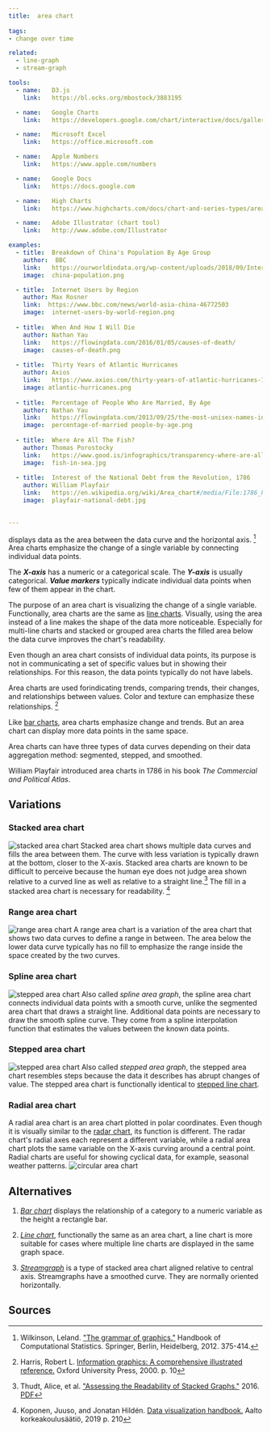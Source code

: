 ```yaml
---
title:  area chart
  
tags:
- change over time

related:
  - line-graph
  - stream-graph

tools:
  - name:   D3.js
    link:   https://bl.ocks.org/mbostock/3883195

  - name:   Google Charts
    link:   https://developers.google.com/chart/interactive/docs/gallery/areachart

  - name:   Microsoft Excel
    link:   https://office.microsoft.com

  - name:   Apple Numbers
    link:   https://www.apple.com/numbers

  - name:   Google Docs
    link:   https://docs.google.com

  - name:   High Charts
    link:   https://www.highcharts.com/docs/chart-and-series-types/area-chart

  - name:   Adobe Illustrator (chart tool)
    link:   http://www.adobe.com/Illustrator

examples:
  - title:  Breakdown of China's Population By Age Group
    author:  BBC
    link:   https://ourworldindata.org/wp-content/uploads/2018/09/Internet-users-by-world-region.png
    image:  china-population.png

  - title:  Internet Users by Region
    author: Max Rosner
    link:  https://www.bbc.com/news/world-asia-china-46772503
    image:  internet-users-by-world-region.png
    
  - title:  When And How I Will Die
    author: Nathan Yau
    link:   https://flowingdata.com/2016/01/05/causes-of-death/
    image:  causes-of-death.png
    
  - title:  Thirty Years of Atlantic Hurricanes
    author: Axios
    link:   https://www.axios.com/thirty-years-of-atlantic-hurricanes-1513305322-8b3c056a-ff13-49dc-a95d-961481119907.html
    image: atlantic-hurricanes.png
    
  - title:  Percentage of People Who Are Married, By Age
    author: Nathan Yau
    link:   https://flowingdata.com/2013/09/25/the-most-unisex-names-in-us-history/
    image:  percentage-of-married people-by-age.png
  
  - title:  Where Are All The Fish?
    author: Thomas Porostocky
    link:   https://www.good.is/infographics/transparency-where-are-all-the-fish#open
    image:  fish-in-sea.jpg
    
  - title:  Interest of the National Debt from the Revolution, 1786
    author: William Playfair
    link:   https://en.wikipedia.org/wiki/Area_chart#/media/File:1786_Playfair_-_25_Interest_of_the_national_Debt_from_the_Revolution.jpg
    image:  playfair-national-debt.jpg
    

---
```


displays data as the area between the data curve and the horizontal axis. [^wilkinson] Area charts emphasize the change of a single variable by connecting individual data points. 


<!--more-->
The ***X-axis*** has a numeric or a categorical scale. The ***Y-axis*** is usually categorical. ***Value markers*** typically indicate individual data points when few of them appear in the chart.

The purpose of an area chart is visualizing the change of a single variable. Functionally, area charts are the same as [line charts](/line-chart). Visually, using the area instead of a line makes the shape of the data more noticeable. Especially for multi-line charts and stacked or grouped area charts the filled area below the data curve improves the chart's readability. 

Even though an area chart consists of individual data points, its purpose is not in communicating a set of specific values but in showing their relationships. For this reason, the data points typically do not have labels.

Area charts are used forindicating trends, comparing trends, their changes, and relationships between values. Color and texture can emphasize these relationships. [^harris]

Like [bar charts](/bar-chart), area charts emphasize change and trends. But an area chart can display more data points in the same space. 

Area charts can have three types of data curves depending on their data aggregation method: segmented, stepped, and smoothed.

William Playfair introduced area charts in 1786 in his book *The Commercial and Political Atlas*.

## Variations

### Stacked area chart
<img src="stacked-area-chart.svg" alt="stacked area chart" class="f-right-half" />  Stacked area chart shows multiple data curves and fills the area between them. The curve with less variation is typically drawn at the bottom, closer to the X-axis. Stacked area charts are known to be difficult to perceive because the human eye does not judge area shown relative to a curved line as well as relative to a straight line.[^thud] The fill in a stacked area chart is necessary for readability. [^koponen]

### Range area chart
<img src="range-area-chart.svg" alt="range area chart" class="f-right-half" />  A range area chart is a variation of the area chart that shows two data curves to define a range in between. The area below the lower data curve typically has no fill to emphasize the range inside the space created by the two curves.

### Spline area chart
<img src="spline-area-chart.svg" alt="stepped area chart" class="f-right-half" />  Also called *spline area graph*, the spline area chart connects individual data points with a smooth curve, unlike the segmented area chart that draws a straight line.  Additional data points are necessary to draw the smooth spline curve.  They come from a spline interpolation function that estimates the values between the known data points.

### Stepped area chart
<img src="stepped-area-chart.svg" alt="stepped area chart" class="f-right-half" /> Also called *stepped area graph*, the stepped area chart resembles steps because the data it describes has abrupt changes of value. The stepped area chart is functionally identical to [stepped line chart](/line-chart).

### Radial area chart
A radial area chart is an area chart plotted in polar coordinates. Even though it is visually similar to the [radar chart](/radar-chart), its function is different. The radar chart's radial axes each represent a different variable, while a radial area chart plots the same variable on the X-axis curving around a central point.  Radial charts are useful for showing cyclical data, for example, seasonal weather patterns. <img src="circular-area-chart.svg" alt="circular area chart" class="f-full" /> 


## Alternatives

1. [*Bar chart*](/line-chart) displays the relationship of a category to a numeric variable as the height a rectangle bar.

2. [*Line chart*](/line-chart), functionally the same as an area chart, a line chart is more suitable for cases where multiple line charts are displayed in the same graph space.

3. [*Streamgraph*](/stream-graph) is a type of stacked area chart aligned relative to central axis. Streamgraphs have a smoothed curve. They are normally oriented horizontally.

## Sources

[^wilkinson]:  Wilkinson, Leland. ["The grammar of graphics."](https://books.google.com/books?id=ZiwLCAAAQBAJ) Handbook of Computational Statistics. Springer, Berlin, Heidelberg, 2012. 375-414.
[^harris]: Harris, Robert L. [Information graphics: A comprehensive illustrated reference.](https://books.google.com/books?hl=en&lr=&id=qusmDAAAQBAJ) Oxford University Press, 2000. p. 10
[^thud]: Thudt, Alice, et al. ["Assessing the Readability of Stacked Graphs."](https://dx.doi.org/10.20380/GI2016.21) 2016. [PDF](https://hal.inria.fr/hal-01587962/document)
[^koponen]: Koponen, Juuso, and Jonatan Hildén. [Data visualization handbook.](https://shop.aalto.fi/p/971-data-visualization-handbook/) Aalto korkeakoulusäätiö, 2019 p. 210 
